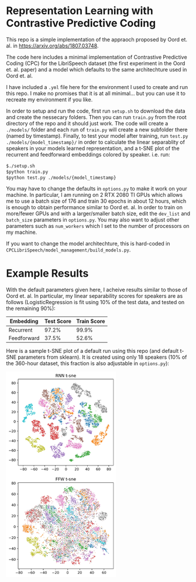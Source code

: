 # Representation Learning with Contrastive Predictive Coding

This repo is a simple implementation of the appraoch proposed by Oord et. al. in https://arxiv.org/abs/1807.03748. 

The code here includes a minimal implementation of Contrastive Predictive Coding (CPC) for the LibriSpeech dataset (the first experiment in the Oord et. al. paper) and a model which defaults to the same architechture used in Oord et. al. 

I have included a `.yml` file here for the environment I used to create and run this repo. I make no promises that it is at all minimal... but you can use it to recreate my environment if you like.

In order to setup and run the code, first run `setup.sh` to download the data and create the nessecary folders. Then you can run `train.py` from the root directory of the repo and it should just work. The code will create a `./models/` folder and each run of `train.py` will create a new subfolder there (named by timestamp). Finally, to test your model after training, run `test.py ./models/{model_timestamp}/` in order to calculate the linear separablity of speakers in your models learned representation, and a t-SNE plot of the recurrent and feedforward embeddings colored by speaker. i.e. run:

```
$./setup.sh
$python train.py
$python test.py ./models/{model_timestamp}
```

You may have to change the defaults in `options.py` to make it work on your machine. In particular, I am running on 2 RTX 2080 TI GPUs which allows me to use a batch size of 176 and train 30 epochs in about 12 hours, which is enough to obtain performance similar to Oord et. al. In order to train on more/fewer GPUs and with a larger/smaller batch size, edit the `dev_list` and `batch_size` parameters in `options.py`. You may also want to adjust other parameters such as `num_workers` which I set to the number of processors on my machine.

If you want to change the model architechture, this is hard-coded in `CPCLibriSpeech/model_management/build_models.py`.

# Example Results

With the default parameters given here, I acheive results similar to those of Oord et. al. In particular, my linear separability scores for speakers are as follows (LogisticRegression is fit using 10\% of the test data, and tested on the remaining 90\%):

Embedding | Test Score | Train Score
------------ | ------------- | ---------------
Recurrent | 97.2% | 99.9%
Feedforward | 37.5% | 52.6%

Here is a sample t-SNE plot of a default run using this repo (and default t-SNE parameters from sklearn). It is created using only 18 speakers (10\% of the 360-hour dataset, this fraction is also adjustable in `options.py`):

<img src="./assets/tsne_embedding.jpg" alt="tsne embedding" width="300"/>
